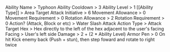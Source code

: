 Ability Name > Typhoon
Ability Cooldown > 3
Ability Level > 1
[[Ability Type]] > Area Target Attack
Initiative > 6
Movement Allowance > 0
Movement Requirement > 0
Rotation Allowance > 2
Rotation Requirement > 0
Action? (Attack, Block or etc) > 
Water Slash Attack 
	Action Type > Attack
	Target Hex > Hex directly to the left of the hex adjacent to the user's facing
	Facing > User's left side
	Damage > 2 + (2 * Ability Level)
	Armor Pen > 0
	On hit Kick enemy back (Push + stun), then step foward and rotate to right twice